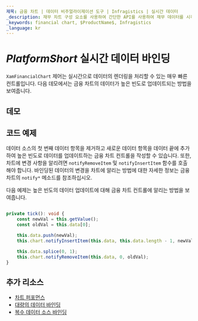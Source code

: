 ```yaml
---
제목: 금융 차트 | 데이터 비주얼라이제이션 도구 | Infragistics | 실시간 데이터
_description: 재무 차트 구성 요소를 사용하여 간단한 API를 사용하여 재무 데이터를 시각화하십시오. 자세한 정보는 데모, 종속성, 사용법 및 도구 모음을보십시오.
_keywords: financial chart, $ProductName$, Infragistics
_language: kr
---
```

# $PlatformShort$ 실시간 데이터 바인딩

`XamFinancialChart` 제어는 실시간으로 데이터의 렌더링을 처리할 수 있는 매우 빠른 컨트롤입니다. 다음 데모에서는 금융 차트의 데이터가 높은 빈도로 업데이트되는 방법을 보여줍니다.

## 데모


<code-view style="height: 500px" 
           data-demos-base-url="{environment:dvDemosBaseUrl}" 
           iframe-src="{environment:dvDemosBaseUrl}/charts/financial-chart-high-frequency" >
</code-view>


<div class="divider--half"></div>


## 코드 예제

데이터 소스의 첫 번째 데이터 항목을 제거하고 새로운 데이터 항목을 데이터 끝에 추가하여 높은 빈도로 데이터를 업데이트하는 금융 차트 컨트롤을 작성할 수 있습니다. 또한, 차트에 변경 사항을 알리려면 `notifyRemoveItem` 및 `notifyInsertItem` 함수를 호출해야 합니다. 바인딩된 데이터의 변경을 차트에 알리는 방법에 대한 자세한 정보는 금융 차트의 `notify*` 메소드를 참조하십시오.

다음 예제는 높은 빈도의 데이터 업데이트에 대해 금융 차트 컨트롤에 알리는 방법을 보여줍니다.


```ts

private tick(): void {
    const newVal = this.getValue();
    const oldVal = this.data[0];

    this.data.push(newVal);
    this.chart.notifyInsertItem(this.data, this.data.length - 1, newVal);

    this.data.splice(0, 1);
    this.chart.notifyRemoveItem(this.data, 0, oldVal);
}

```

<div class="divider--half"></div>

## 추가 리소스
<div class="divider--half"></div>

* [차트 퍼포먼스](financial-chart-performance.md)
* [대량의 데이터 바인딩](financial-chart-high-volume.md)
* [복수 데이터 소스 바인딩](financial-chart-multiple-data.md)

